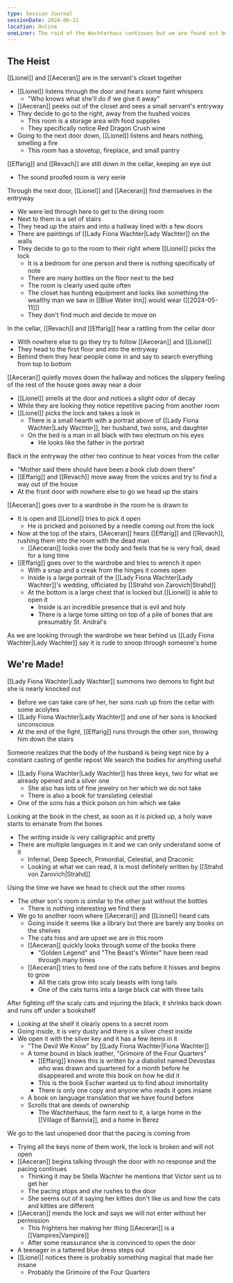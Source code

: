 ```yaml
---
type: Session Journal
sessionDate: 2024-06-21
location: Online
oneLiner: The raid of the Wachterhaus continues but we are found out before discovering Lady Wachter's secrets
---
```

## The Heist
[[Lionel]] and [[Aeceran]] are in the servant's closet together
- [[Lionel]] listens through the door and hears some faint whispers
	- "Who knows what she'll do if we give it away"
- [[Aeceran]] peeks out of the closet and sees a small servant's entryway
- They decide to go to the right, away from the hushed voices
	- This room is a storage area with food supplies
	- They specifically notice Red Dragon Crush wine
- Going to the next door down, [[Lionel]] listens and hears nothing, smelling a fire
	- This room has a stovetop, fireplace, and small pantry

[[Effarig]] and [[Revach]] are still down in the cellar, keeping an eye out
- The sound proofed room is very eerie

Through the next door, [[Lionel]] and [[Aeceran]] find themselves in the entryway
- We were led through here to get to the dining room
- Next to them is a set of stairs
- They head up the stairs and into a hallway lined with a few doors
- There are paintings of [[Lady Fiona Wachter|Lady Wachter]] on the walls
- They decide to go to the room to their right where [[Lionel]] picks the lock
	- It is a bedroom for one person and there is nothing specifically of note 
	- There are many bottles on the floor next to the bed 
	- The room is clearly used quite often
	- The closet has hunting equipment and looks like something the wealthy man we saw in [[Blue Water Inn]] would wear ([[2024-05-11]])
	- They don't find much and decide to move on

In the cellar, [[Revach]] and [[Effarig]] hear a rattling from the cellar door 
- With nowhere else to go they try to follow [[Aeceran]] and [[Lionel]] 
- They head to the first floor and into the entryway 
- Behind them they hear people come in and say to search everything from top to bottom

[[Aeceran]] quietly moves down the hallway and notices the slippery feeling of the rest of the house goes away near a door 
- [[Lionel]] smells at the door and notices a slight odor of decay
- While they are looking they notice repetitive pacing from another room
- [[Lionel]] picks the lock and takes a look in
	- There is a small hearth with a portrait above of [[Lady Fiona Wachter|Lady Wachter]], her husband, two sons, and daughter
	- On the bed is a man in all black with two electrum on his eyes
		- He looks like the father in the portrait 

Back in the entryway the other two continue to hear voices from the cellar 
- "Mother said there should have been a book club down there"
- [[Effarig]] and [[Revach]] move away from the voices and try to find a way out of the house 
- At the front door with nowhere else to go we head up the stairs 

[[Aeceran]] goes over to a wardrobe in the room he is drawn to
- It is open and [[Lionel]] tries to pick it open
	- He is pricked and poisoned by a needle coming out from the lock
- Now at the top of the stairs, [[Aeceran]] hears [[Effarig]] and [[Revach]], rushing them into the room with the dead man
	- [[Aeceran]] looks over the body and feels that he is very frail, dead for a long time
- [[Effarig]] goes over to the wardrobe and tries to wrench it open
	- With a snap and a creak from the hinges it comes open
	- Inside is a large portrait of the [[Lady Fiona Wachter|Lady Wachter]]'s wedding, officiated by [[Strahd von Zarovich|Strahd]] 
	- At the bottom is a large chest that is locked but [[Lionel]] is able to open it
		- Inside is an incredible presence that is evil and holy
		- There is a large tome sitting on top of a pile of bones that are presumably St. Andral's 

As we are looking through the wardrobe we hear behind us [[Lady Fiona Wachter|Lady Wachter]] say it is rude to snoop through someone's home

## We're Made!
[[Lady Fiona Wachter|Lady Wachter]] summons two demons to fight but she is nearly knocked out
- Before we can take care of her, her sons rush up from the cellar with some acolytes
- [[Lady Fiona Wachter|Lady Wachter]] and one of her sons is knocked unconscious
- At the end of the fight, [[Effarig]] runs through the other son, throwing him down the stairs 

Someone realizes that the body of the husband is being kept nice by a constant casting of gentle repost
We search the bodies for anything useful
- [[Lady Fiona Wachter|Lady Wachter]] has three keys, two for what we already opened and a silver one 
	- She also has lots of fine jewelry on her which we do not take 
	- There is also a book for translating celestial
- One of the sons has a thick poison on him which we take 

Looking at the book in the chest, as soon as it is picked up, a holy wave starts to emanate from the bones 
- The writing inside is very calligraphic and pretty
- There are multiple languages in it and we can only understand some of it
	- Infernal, Deep Speech, Primordial, Celestial, and Draconic
	- Looking at what we can read, it is most definitely written by [[Strahd von Zarovich|Strahd]] 

Using the time we have we head to check out the other rooms
- The other son's room is similar to the other just without the bottles 
	- There is nothing interesting we find there 
- We go to another room where [[Aeceran]] and [[Lionel]] heard cats
	- Going inside it seems like a library but there are barely any books on the shelves
	- The cats hiss and are upset we are in this room 
	- [[Aeceran]] quickly looks through some of the books there
		- "Golden Legend" and "The Beast's Winter" have been read through many times 
	- [[Aeceran]] tries to feed one of the cats before it hisses and begins to grow
		- All the cats grow into scaly beasts with long tails
		- One of the cats turns into a large black cat with three tails 

After fighting off the scaly cats and injuring the black, it shrinks back down and runs off under a bookshelf
- Looking at the shelf it clearly opens to a secret room 
- Going inside, it is very dusty and there is a silver chest inside 
- We open it with the silver key and it has a few items in it
	- "The Devil We Know" by [[Lady Fiona Wachter|Fiona Wachter]] 
	- A tome bound in black leather, "Grimoire of the Four Quarters"
		- [[Effarig]] knows this is written by a diabolist named Devostas who was drawn and quartered for a month before he disappeared and wrote this book on how he did it
		- This is the book Escher wanted us to find about immortality
		- There is only one copy and anyone who reads it goes insane
	- A book on language translation that we have found before 
	- Scrolls that are deeds of ownership
		- The Wachterhaus, the farm next to it, a large home in the [[Village of Barovia]], and a home in Berez

We go to the last unopened door that the pacing is coming from
- Trying all the keys none of them work, the lock is broken and will not open 
- [[Aeceran]] begins talking through the door with no response and the pacing continues 
	- Thinking it may be Stella Wachter he mentions that Victor sent us to get her 
	- The pacing stops and she rushes to the door 
	- She seems out of it saying her kitties don't like us and how the cats and kitties are different
- [[Aeceran]] mends the lock and says we will not enter without her permission
	- This frightens her making her thing [[Aeceran]] is a [[Vampires|Vampire]] 
	- After some reassurance she is convinced to open the door 
- A teenager in a tattered blue dress steps out
- [[Lionel]] notices there is probably something magical that made her insane 
	- Probably the Grimoire of the Four Quarters 
